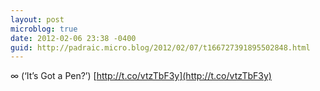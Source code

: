 ```yaml
---
layout: post
microblog: true
date: 2012-02-06 23:38 -0400
guid: http://padraic.micro.blog/2012/02/07/t166727391895502848.html
---
```

∞ (‘It’s Got a Pen?’) [http://t.co/vtzTbF3y](http://t.co/vtzTbF3y)

